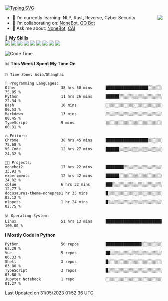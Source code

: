 [![Typing SVG](https://readme-typing-svg.herokuapp.com?size=25&duration=2500&color=8C43EA&vCenter=true&width=200&height=40&lines=Hi+there+%F0%9F%91%8B%F0%9F%8F%BB;I'm+yanyongyu)](https://git.io/typing-svg)

<a href="#">
  <img align="right" src="https://github-readme-stats.vercel.app/api?username=yanyongyu&count_private=true&show_icons=true&bg_color=15,f2f7fd,E0EAFC" />
</a>

- 🌱 I’m currently learning: NLP, Rust, Reverse, Cyber Security
- 👯 I’m collaborating on: [NoneBot](https://github.com/nonebot), [QQ Bot](https://github.com/Mrs4s/go-cqhttp)
- 💬 Ask me about: [NoneBot](https://github.com/nonebot), [CAI](https://github.com/cscs181/CAI)

🌟 **My Skills**  
![](https://img.shields.io/badge/-Python-3e74a2?style=flat-square&logo=Python&logoColor=fff)
![](https://img.shields.io/badge/-Node.js-339933?style=flat-square&logo=Node.js&logoColor=fff)
![](https://img.shields.io/badge/-Vue-4fc08d?style=flat-square&logo=Vue.js&logoColor=fff)
![](https://img.shields.io/badge/-React-2d98ce?style=flat-square&logo=React&logoColor=fff)
![](https://img.shields.io/badge/-Docker-2496ED?style=flat-square&logo=Docker&logoColor=fff)
![](https://img.shields.io/badge/-Linux-000000?style=flat-square&logo=Linux&logoColor=fff)
![](https://img.shields.io/badge/-MySQL-4479A1?style=flat-square&logo=MySQL&logoColor=fff)
![](https://img.shields.io/badge/-Redis-DC382D?style=flat-square&logo=Redis&logoColor=fff)
![](https://img.shields.io/badge/-MongoDB-47A248?style=flat-square&logo=MongoDB&logoColor=fff)

<!--START_SECTION:waka-->
![Code Time](http://img.shields.io/badge/Code%20Time-4%2C147%20hrs%2045%20mins-blue)

📊 **This Week I Spent My Time On** 

```text
🕑︎ Time Zone: Asia/Shanghai

💬 Programming Languages: 
Other                    38 hrs 50 mins      ███████████████████░░░░░░   75.85 % 
Python                   11 hrs 26 mins      ██████░░░░░░░░░░░░░░░░░░░   22.34 % 
Bash                     16 mins             ░░░░░░░░░░░░░░░░░░░░░░░░░   00.53 % 
Markdown                 13 mins             ░░░░░░░░░░░░░░░░░░░░░░░░░   00.45 % 
TypeScript               9 mins              ░░░░░░░░░░░░░░░░░░░░░░░░░   00.31 % 

🔥 Editors: 
Chrome                   38 hrs 45 mins      ███████████████████░░░░░░   75.68 % 
VS Code                  12 hrs 27 mins      ██████░░░░░░░░░░░░░░░░░░░   24.32 % 

🐱‍💻 Projects: 
nonebot2                 17 hrs 22 mins      ████████░░░░░░░░░░░░░░░░░   33.93 % 
experiments              12 hrs 42 mins      ██████░░░░░░░░░░░░░░░░░░░   24.82 % 
cblue                    6 hrs 32 mins       ███░░░░░░░░░░░░░░░░░░░░░░   12.77 % 
docusaurus-theme-nonepres1 hr 35 mins        █░░░░░░░░░░░░░░░░░░░░░░░░   03.12 % 
nlppets                  1 hr 24 mins        █░░░░░░░░░░░░░░░░░░░░░░░░   02.75 % 

💻 Operating System: 
Linux                    51 hrs 13 mins      █████████████████████████   100.00 % 
```

**I Mostly Code in Python** 

```text
Python                   50 repos            ████████████████░░░░░░░░░   63.29 % 
Vue                      5 repos             ██░░░░░░░░░░░░░░░░░░░░░░░   06.33 % 
Shell                    3 repos             █░░░░░░░░░░░░░░░░░░░░░░░░   03.80 % 
TypeScript               3 repos             █░░░░░░░░░░░░░░░░░░░░░░░░   03.80 % 
Jupyter Notebook         1 repo              ░░░░░░░░░░░░░░░░░░░░░░░░░   01.27 % 
```




 Last Updated on 31/05/2023 01:52:36 UTC
<!--END_SECTION:waka-->
